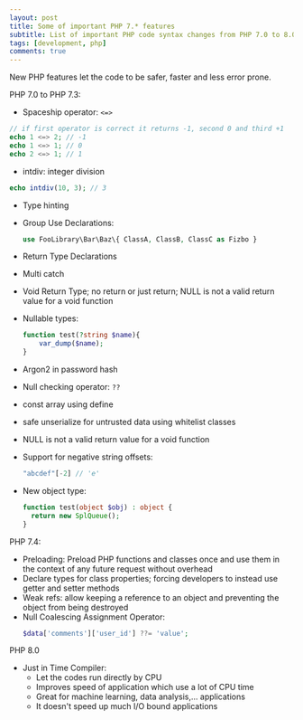 ```yaml
---
layout: post
title: Some of important PHP 7.* features
subtitle: List of important PHP code syntax changes from PHP 7.0 to 8.0
tags: [development, php]
comments: true
---
```


New PHP features let the code to be safer, faster and less error prone.

PHP 7.0 to PHP 7.3:

- Spaceship operator: `<=>`

```php
// if first operator is correct it returns -1, second 0 and third +1
echo 1 <=> 2; // -1
echo 1 <=> 1; // 0
echo 2 <=> 1; // 1
```

- intdiv: integer division

```php
echo intdiv(10, 3); // 3
```

- Type hinting
- Group Use Declarations:

  ```php
  use FooLibrary\Bar\Baz\{ ClassA, ClassB, ClassC as Fizbo }
  ```

- Return Type Declarations
- Multi catch
- Void Return Type; no return or just return; NULL is not a valid return value for a void function
- Nullable types:
  ```php
  function test(?string $name){
      var_dump($name);
  }
  ```
- Argon2 in password hash
- Null checking operator:
  `??`
- const array using define
- safe unserialize for untrusted data using whitelist classes
- NULL is not a valid return value for a void function
- Support for negative string offsets:
  ```php
  "abcdef"[-2] // 'e'
  ```
- New object type:
  ```php
  function test(object $obj) : object {
    return new SplQueue();
  }
  ```

PHP 7.4:

- Preloading: Preload PHP functions and classes once and use them in the context of any future request without overhead
- Declare types for class properties; forcing developers to instead use getter and setter methods
- Weak refs: allow keeping a reference to an object and preventing the object from being destroyed
- Null Coalescing Assignment Operator:
  ```php
  $data['comments']['user_id'] ??= 'value';
  ```

PHP 8.0

- Just in Time Compiler:
  - Let the codes run directly by CPU
  - Improves speed of application which use a lot of CPU time
  - Great for machine learning, data analysis,... applications
  - It doesn't speed up much I/O bound applications
